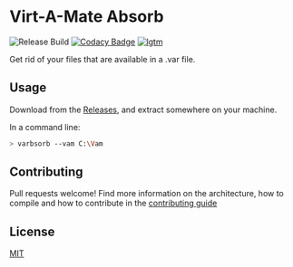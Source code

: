 # Virt-A-Mate Absorb

![Release Build](https://github.com/acidbubbles/vam-varbsorb/workflows/Package/badge.svg) [![Codacy Badge](https://api.codacy.com/project/badge/Grade/1b8474c95a0b4910a731c80f527d25da)](https://app.codacy.com/manual/acidbubbles/vam-varbsorb?utm_source=github.com&utm_medium=referral&utm_content=acidbubbles/vam-varbsorb&utm_campaign=Badge_Grade_Dashboard) [![lgtm](https://img.shields.io/lgtm/alerts/g/acidbubbles/vam-varbsorb.svg?logo=lgtm&logoWidth=18)](https://lgtm.com/projects/g/acidbubbles/vam-varbsorb/alerts/)

Get rid of your files that are available in a .var file.

## Usage

Download from the [Releases](https://github.com/acidbubbles/vam-varbsorb/releases), and extract somewhere on your machine.

In a command line:

```bash
> varbsorb --vam C:\Vam
```

## Contributing

Pull requests welcome! Find more information on the architecture, how to compile and how to contribute in the [contributing guide](CONTRIBUTING.md)

## License

[MIT](./LICENSE.md)
